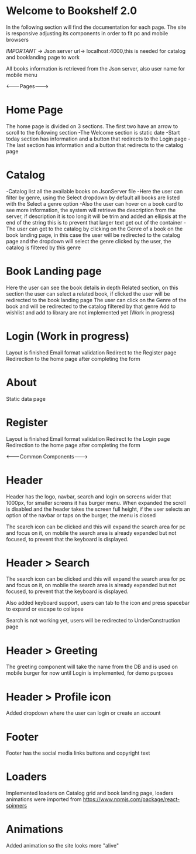 # Welcome to Bookshelf 2.0

In the following section will find the documentation for each page.
The site is responsive adjusting its components in order to fit pc and mobile browsers

_IMPORTANT_ -> Json server url-> localhost:4000,this is needed for catalog and booklanding page to work

All books information is retrieved from the Json server, also user name for mobile menu

<---Pages--->

# Home Page

The home page is divided on 3 sections. The first two have an arrow to scroll to the following section
-The Welcome section is static date
-Start today section has information and a button that redirects to the Login page
-The last section has information and a button that redirects to the catalog page

# Catalog

-Catalog list all the available books on JsonServer file
-Here the user can filter by genre, using the Select dropdown by default all books are listed with the Select a genre option
-Also the user can hover on a book card to see more information, the system will retrieve the description from the server, if description it is too long it will be trim and added an ellipsis at the end of the string this is to prevent that larger text get out of the container
-The user can get to the catalog by clicking on the Genre of a book on the book landing page, in this case the user will be redirected to the catalog page and the dropdown will select the genre clicked by the user, the catalog is filtered by this genre

# Book Landing page

Here the user can see the book details in depth
Related section, on this section the user can select a related book, if clicked the user will be redirected to the book landing page
The user can click on the Genre of the book and will be redirected to the catalog filtered by that genre
Add to wishlist and add to library are not implemented yet (Work in progress)

# Login (Work in progress)

Layout is finished
Email format validation
Redirect to the Register page
Redirection to the home page after completing the form

# About

Static data page

# Register

Layout is finished
Email format validation
Redirect to the Login page
Redirection to the home page after completing the form

<---Common Components--->

# Header

Header has the logo, navbar, search and login on screens wider that 1000px, for smaller screens it has burger menu. When expanded the scroll is disabled and the header takes the screen full height, if the user selects an option of the navbar or taps on the burger, the menu is closed

The search icon can be clicked and this will expand the search area for pc and focus on it, on mobile the search area is already expanded but not focused, to prevent that the keyboard is displayed.

# Header > Search

The search icon can be clicked and this will expand the search area for pc and focus on it, on mobile the search area is already expanded but not focused, to prevent that the keyboard is displayed.

Also added keyboard support, users can tab to the icon and press spacebar to expand or escape to collapse

Search is not working yet, users will be redirected to UnderConstruction page

# Header > Greeting

The greeting component will take the name from the DB and is used on mobile burger for now until Login is implemented, for demo purposes

# Header > Profile icon

Added dropdown where the user can login or create an account

# Footer

Footer has the social media links buttons and copyright text

# Loaders

Implemented loaders on Catalog grid and book landing page, loaders animations were imported from https://www.npmjs.com/package/react-spinners

# Animations

Added animation so the site looks more "alive"
